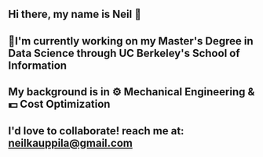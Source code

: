 ## Hi there, my name is Neil 👋
## 📖I'm currently working on my Master's Degree in Data Science through UC Berkeley's School of Information
##  My background is in ⚙ Mechanical Engineering & 💵 Cost Optimization 

## I'd love to collaborate!  reach me at: neilkauppila@gmail.com
<!--
**NKauppila/NKauppila** is a ✨ _special_ ✨ repository because its `README.md` (this file) appears on your GitHub profile.

Here are some ideas to get you started:

- 🔭 I’m currently working on my Master's Degree in Data Science through the UC Berkeley School of Information!
- 🌱 I’m currently learning ...
- 👯 I’m looking to collaborate on ...
- 🤔 I’m looking for help with ...
- 💬 Ask me about ...
- 📫 How to reach me: ...
- 😄 Pronouns: ...
- ⚡ Fun fact: ...
-->
